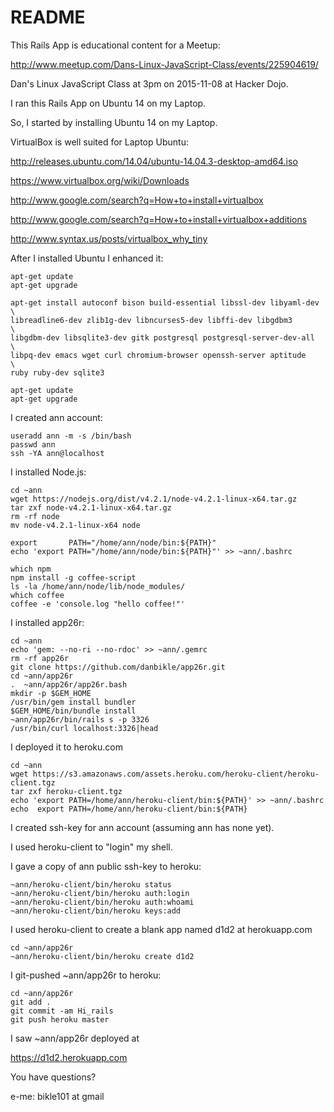 README
======

This Rails App is educational content for a Meetup:

http://www.meetup.com/Dans-Linux-JavaScript-Class/events/225904619/

Dan's Linux JavaScript Class at 3pm on 2015-11-08 at Hacker Dojo.

I ran this Rails App on Ubuntu 14 on my Laptop.

So,
I started by installing Ubuntu 14 on my Laptop.

VirtualBox is well suited for Laptop Ubuntu:

http://releases.ubuntu.com/14.04/ubuntu-14.04.3-desktop-amd64.iso

https://www.virtualbox.org/wiki/Downloads

http://www.google.com/search?q=How+to+install+virtualbox    

http://www.google.com/search?q=How+to+install+virtualbox+additions

http://www.syntax.us/posts/virtualbox_why_tiny

After I installed Ubuntu I enhanced it:
```
apt-get update
apt-get upgrade

apt-get install autoconf bison build-essential libssl-dev libyaml-dev \
libreadline6-dev zlib1g-dev libncurses5-dev libffi-dev libgdbm3       \
libgdbm-dev libsqlite3-dev gitk postgresql postgresql-server-dev-all  \
libpq-dev emacs wget curl chromium-browser openssh-server aptitude    \
ruby ruby-dev sqlite3

apt-get update
apt-get upgrade
```
I created ann account:
```
useradd ann -m -s /bin/bash
passwd ann
ssh -YA ann@localhost
```
I installed Node.js:
```
cd ~ann
wget https://nodejs.org/dist/v4.2.1/node-v4.2.1-linux-x64.tar.gz
tar zxf node-v4.2.1-linux-x64.tar.gz
rm -rf node
mv node-v4.2.1-linux-x64 node

export       PATH="/home/ann/node/bin:${PATH}"
echo 'export PATH="/home/ann/node/bin:${PATH}"' >> ~ann/.bashrc

which npm
npm install -g coffee-script
ls -la /home/ann/node/lib/node_modules/
which coffee
coffee -e 'console.log "hello coffee!"'
```
I installed app26r:
```
cd ~ann
echo 'gem: --no-ri --no-rdoc' >> ~ann/.gemrc
rm -rf app26r
git clone https://github.com/danbikle/app26r.git
cd ~ann/app26r
.  ~ann/app26r/app26r.bash
mkdir -p $GEM_HOME
/usr/bin/gem install bundler
$GEM_HOME/bin/bundle install
~ann/app26r/bin/rails s -p 3326
/usr/bin/curl localhost:3326|head
```
I deployed it to heroku.com
```
cd ~ann
wget https://s3.amazonaws.com/assets.heroku.com/heroku-client/heroku-client.tgz
tar zxf heroku-client.tgz
echo 'export PATH=/home/ann/heroku-client/bin:${PATH}' >> ~ann/.bashrc
echo  export PATH=/home/ann/heroku-client/bin:${PATH}
```
I created ssh-key for ann account (assuming ann has none yet).

I used heroku-client to "login" my shell.

I gave a copy of ann public ssh-key to heroku:
```
~ann/heroku-client/bin/heroku status
~ann/heroku-client/bin/heroku auth:login
~ann/heroku-client/bin/heroku auth:whoami
~ann/heroku-client/bin/heroku keys:add
``` 
I used heroku-client to create a blank app named d1d2 at herokuapp.com
```
cd ~ann/app26r
~ann/heroku-client/bin/heroku create d1d2
``` 
I git-pushed ~ann/app26r to heroku:
```
cd ~ann/app26r
git add .
git commit -am Hi_rails
git push heroku master
``` 
I saw ~ann/app26r deployed at 

https://d1d2.herokuapp.com

You have questions?

e-me: bikle101 at gmail
